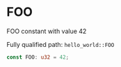 # FOO

FOO constant with value 42


Fully qualified path: `hello_world::FOO`

```rust
const FOO: u32 = 42;
```

